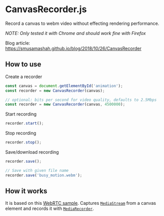 # CanvasRecorder.js

Record a canvas to webm video without effecting rendering performance.

*NOTE: Only tested it with Chrome and should work fine with Firefox*

Blog article: https://smusamashah.github.io/blog/2018/10/26/CanvasRecorder

## How to use

Create a recorder

```javascript
const canvas = document.getElementById('animation');
const recorder = new CanvasRecorder(canvas);
```

```javascript
// optional: bits per second for video quality, defaults to 2.5Mbps
const recorder = new CanvasRecorder(canvas, 4500000);
```

Start recording
```javascript
recorder.start();
```

Stop recording
```javascript
recorder.stop();
```

Save/download recording
```javascript
recorder.save();

// Save with given file name
recorder.save('busy_motion.webm');
```

## How it works

It is based on this [WebRTC sample](https://webrtc.github.io/samples/src/content/capture/canvas-record/). Captures [`MediaStream`](https://developer.mozilla.org/en-US/docs/Web/API/MediaStream_Recording_API) from a canvas element and records it with [`MediaRecorder`](https://developer.mozilla.org/en-US/docs/Web/API/MediaRecorder).
